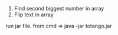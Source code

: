 1. Find second biggest number in array
2. Flip text in array

run jar file. from cmd => java -jar totango.jar
